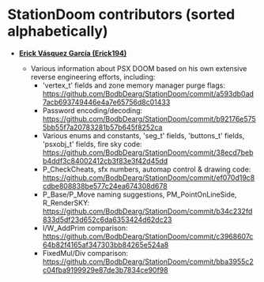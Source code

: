 StationDoom contributors (sorted alphabetically)
============================================

* **[Erick Vásquez García (Erick194)](https://github.com/Erick194)**

  * Various information about PSX DOOM based on his own extensive reverse engineering efforts, including:
    * 'vertex_t' fields and zone memory manager purge flags:
        https://github.com/BodbDearg/StationDoom/commit/a593db0ad7acb693749446e4a7e65756d8c01433
    * Password encoding/decoding:
        https://github.com/BodbDearg/StationDoom/commit/b92176e5755bb55f7a20783281b57b645f8252ca
    * Various enums and constants, 'seg_t' fields, 'buttons_t' fields, 'psxobj_t' fields, fire sky code:
        https://github.com/BodbDearg/StationDoom/commit/38ecd7bebb4ddf3c84002412cb3f83e3f42d45dd
    * P_CheckCheats, sfx numbers, automap control & drawing code:
        https://github.com/BodbDearg/StationDoom/commit/ef070d19c8cdbe808838be577c24ea674308d678
    * P_Base/P_Move naming suggestions, PM_PointOnLineSide, R_RenderSKY:
        https://github.com/BodbDearg/StationDoom/commit/b34c232fd833d5df23d652c6da6353424d62dc23
    * I/W_AddPrim comparison:
        https://github.com/BodbDearg/StationDoom/commit/c3968607c64b82f4165af347303bb84265e524a8
    * FixedMul/Div comparison:
        https://github.com/BodbDearg/StationDoom/commit/bba3955c2c04fba9199929e87de3b7834ce90f98

